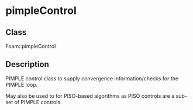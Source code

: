 # pimpleControl 
## Class
Foam::pimpleControl

## Description
PIMPLE control class to supply convergence information/checks for
the PIMPLE loop.

May also be used to for PISO-based algorithms as PISO controls are a
sub-set of PIMPLE controls.

